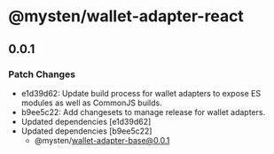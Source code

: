 # @mysten/wallet-adapter-react

## 0.0.1

### Patch Changes

- e1d39d62: Update build process for wallet adapters to expose ES modules as well as CommonJS builds.
- b9ee5c22: Add changesets to manage release for wallet adapters.
- Updated dependencies [e1d39d62]
- Updated dependencies [b9ee5c22]
  - @mysten/wallet-adapter-base@0.0.1
